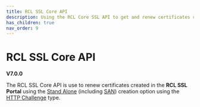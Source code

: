 ```yaml
---
title: RCL SSL Core API
description: Using the RCL Core SSL API to get and renew certificates created in the RCL SSL portal
has_children: true
nav_order: 9
---
```


# RCL SSL Core API
**V7.0.0**

The RCL SSL Core API is use to renew certificates created in the **RCL SSL Portal** using the [Stand Alone](../portal/stand-alone.md) (including [SAN](../portal/stand-alone-san.md)) creation option using the [HTTP Challenge](../portal/stand-alone.md/#completing-the-http-challenge) type.